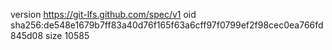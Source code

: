 version https://git-lfs.github.com/spec/v1
oid sha256:de548e1679b7ff83a40d76f165f63a6cff97f0799ef2f98cec0ea766fd845d08
size 10585
